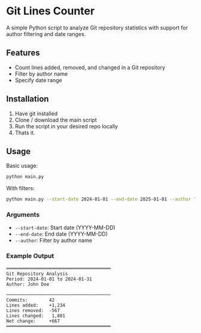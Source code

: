 # Git Lines Counter

A simple Python script to analyze Git repository statistics with support for author filtering and date ranges.

## Features

- Count lines added, removed, and changed in a Git repository
- Filter by author name
- Specify date range

## Installation

1. Have git installed
2. Clone / download the main script
3. Run the script in your desired repo locally
4. Thats it.

## Usage

Basic usage:
```bash
python main.py
```

With filters:
```bash
python main.py --start-date 2024-01-01 --end-date 2025-01-01 --author "John Doe"
```

### Arguments
- `--start-date`: Start date (YYYY-MM-DD)
- `--end-date`: End date (YYYY-MM-DD) 
- `--author`: Filter by author name

### Example Output
```
═══════════════════════════════════════
Git Repository Analysis
Period: 2024-01-01 to 2024-01-31
Author: John Doe

───────────────────────────────────────
Commits:        42
Lines added:    +1,234
Lines removed:  -567
Lines changed:   1,801
Net change:     +667
═══════════════════════════════════════
```
